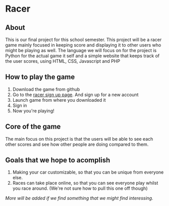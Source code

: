 # Racer

## About
This is our final project for this school semester.
This project will be a racer game mainly focused in keeping score and displaying it to other users who might be playing as well.
The language we will focus on for the project is Python for the actual game it self and a simple website that keeps track of the user scores, using HTML, CSS, Javascript and PHP

## How to play the game
1. Download the game from github
2. Go to the [racer sign up page](http://vorur.info/login.php). And sign up for a new account
3. Launch game from where you downloaded it
4. Sign in
5. Now you're playing!

## Core of the game
The main focus on this project is that the users will be able to see each other scores and see how other people are doing compared to them.

## Goals that we hope to acomplish
1. Making your car customizable, so that you can be unique from everyone else.
2. Races can take place online, so that you can see everyone play whilst you race around. (We're not sure how to pull this one off though)

*More will be added if we find something that we might find interessing.*
